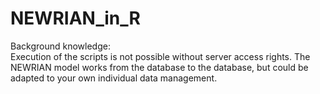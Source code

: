 # NEWRIAN_in_R

Background knowledge:  
Execution of the scripts is not possible without server access rights. The NEWRIAN model works from the database to the database, but could be adapted to your own individual data management. 
